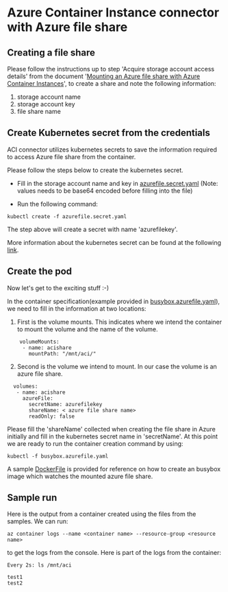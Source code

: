 # Azure Container Instance connector with Azure file share

## Creating a file share

Please follow the instructions up to step 'Acquire storage account access details' from the document '[Mounting an Azure file share with Azure Container Instances](
https://docs.microsoft.com/en-us/azure/container-instances/container-instances-mounting-azure-files-volume)',
 to create a share and note the following information:

1. storage account name
2. storage account key
3. file share name

## Create Kubernetes secret from the credentials

ACI connector utilizes kubernetes secrets to save the information required to access 
Azure file share from the container.

Please follow the steps below to create the kubernetes secret.

- Fill in the storage account name and key in [azurefile.secret.yaml](azurefile.secret.yaml)
   (Note: values needs to be base64 encoded before filling into the file)

- Run the following command:
```
kubectl create -f azurefile.secret.yaml
```
The step above will create a secret with name 'azurefilekey'. 

More information about the kubernetes secret can be found at the following [link](https://kubernetes.io/docs/concepts/configuration/secret/).


## Create the pod

Now let's get to the exciting stuff :-)

In the container specification(example provided in [busybox.azurefile.yaml](busybox.azurefile.yaml)), we need to fill in the information at two locations:

1. First is the volume mounts. This indicates where we intend the container to mount
the volume and the name of the volume. 
```
    volumeMounts:
     - name: acishare
       mountPath: "/mnt/aci/"
```

2. Second is the volume we intend to mount. In our case the volume is an azure file share.
```
  volumes:
   - name: acishare
     azureFile:
       secretName: azurefilekey
       shareName: < azure file share name>
       readOnly: false
```
Please fill the 'shareName' collected when creating the file share in Azure initially and fill in the kubernetes
secret name in 'secretName'. At this point we are ready to run the container creation command by using:
```
kubectl -f busybox.azurefile.yaml
```

A sample [DockerFile](Dockerfile) is provided for reference on how to create an busybox image which watches the mounted azure file share.

## Sample run
Here is the output from a container created using the files from the samples. We can run:
```
az container logs --name <container name> --resource-group <resource name>
```
to get the logs from the console. Here is part of the logs from the container:

```
Every 2s: ls /mnt/aci                                       

test1
test2

```
